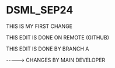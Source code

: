 # DSML_SEP24
 


THIS IS MY FIRST CHANGE

THIS EDIT IS DONE ON REMOTE (GITHUB)


THIS EDIT IS DONE BY BRANCH A


-----> CHANGES BY MAIN DEVELOPER